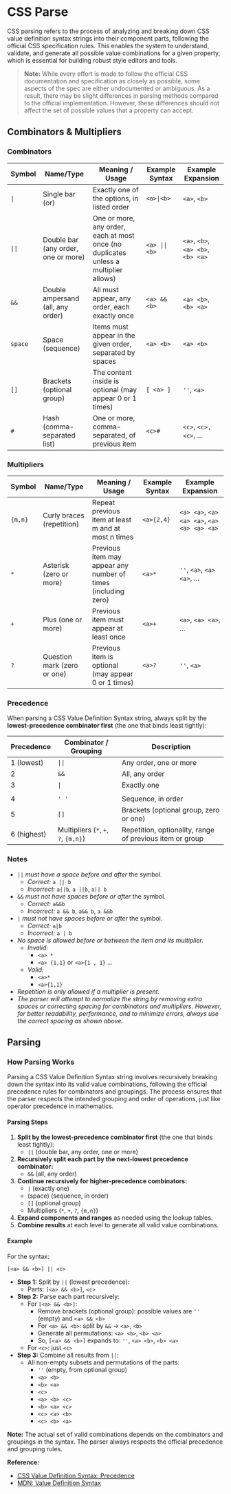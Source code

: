 # CSS Parse

CSS parsing refers to the process of analyzing and breaking down CSS value definition syntax strings into their component parts, following the official CSS specification rules. This enables the system to understand, validate, and generate all possible value combinations for a given property, which is essential for building robust style editors and tools.

> **Note:** While every effort is made to follow the official CSS documentation and specification as closely as possible, some aspects of the spec are either undocumented or ambiguous. As a result, there may be slight differences in parsing methods compared to the official implementation. However, these differences should not affect the set of possible values that a property can accept.

## Combinators & Multipliers

### Combinators

| Symbol      | Name/Type         | Meaning / Usage                                                                 | Example Syntax                        | Example Expansion                |
|-------------|-------------------|-------------------------------------------------------------------------------|---------------------------------------|----------------------------------|
| <code>&#124;</code>         | Single bar (or)   | Exactly one of the options, in listed order                                    | <code>&lt;a&gt;&#124;&lt;b&gt;</code>                  | `<a>`, `<b>`            |
| <code>&#124;&#124;</code>        | Double bar (any order, one or more) | One or more, any order, each at most once (no duplicates unless a multiplier allows) | <code>&lt;a&gt; &#124;&#124; &lt;b&gt;</code>                 | `<a>`, `<b>`, `<a> <b>`, `<b> <a>` |
| `&&`        | Double ampersand (all, any order) | All must appear, any order, each exactly once                     | `<a> && <b>`                 | `<a> <b>`, `<b> <a>` |
| `space`     | Space (sequence)   | Items must appear in the given order, separated by spaces                      | `<a> <b>`                    | `<a> <b>`               |
| `[]`        | Brackets (optional group) | The content inside is optional (may appear 0 or 1 times)                      | `[ <a> ]`                        | `''`, `<a>`            |
| `#`         | Hash (comma-separated list) | One or more, comma-separated, of previous item                                | `<c>#`                            | `<c>`, `<c>, <c>`, ... |

### Multipliers

| Symbol      | Name/Type         | Meaning / Usage                                                                 | Example Syntax                        | Example Expansion                |
|-------------|-------------------|-------------------------------------------------------------------------------|---------------------------------------|----------------------------------|
| `{m,n}`     | Curly braces (repetition) | Repeat previous item at least m and at most n times                            | `<a>{2,4}`                       | `<a> <a>`, `<a> <a> <a>`, `<a> <a> <a> <a>` |
| `*`         | Asterisk (zero or more) | Previous item may appear any number of times (including zero)                  | `<a>*`                            | `''`, `<a>`, `<a> <a>`, ... |
| `+`         | Plus (one or more) | Previous item must appear at least once                                        | `<a>+`                            | `<a>`, `<a> <a>`, ... |
| `?`         | Question mark (zero or one) | Previous item is optional (may appear 0 or 1 times)                        | `<a>?`                            | `''`, `<a>`             |


### Precedence

When parsing a CSS Value Definition Syntax string, always split by the **lowest-precedence combinator first** (the one that binds least tightly):

| Precedence | Combinator / Grouping | Description                                 |
|------------|----------------------|---------------------------------------------|
| 1 (lowest) | <code>&#124;&#124;</code>       | Any order, one or more                      |
| 2          | `&&`                 | All, any order   
| 3          | <code>&#124;</code>        | Exactly one                                 |
|                           |
| 4          | <code>' '</code>              | Sequence, in order                          |
 5          | `[]`                 | Brackets (optional group, zero or one)      |
| 6 (highest)| Multipliers (`*`, `+`, `?`, `{m,n}`) | Repetition, optionality, range of previous item or group |

### Notes

- `||` *must have a space before and after* the symbol.
    - *Correct:* `a || b`
    - *Incorrect:* `a||b`, `a ||b`, `a|| b`
- `&&` *must not have spaces before or after* the symbol.
    - *Correct:* `a&&b`
    - *Incorrect:* `a && b`, `a&& b`, `a &&b`
- `|` *must not have spaces before or after* the symbol.
    - *Correct:* `a|b`
    - *Incorrect:* `a | b`
- *No space is allowed before or between the item and its multiplier.*
  - *Invalid:*  
    - `<a> *`  
    - `<a> {1,1}` or `<a>{1 , 1}` ...
  - *Valid:*  
    - `<a>*`  
    - `<a>{1,1}`
- *Repetition is only allowed if a multiplier is present.*
- *The parser will attempt to normalize the string by removing extra spaces or correcting spacing for combinators and multipliers. However, for better readability, performance, and to minimize errors, always use the correct spacing as shown above.*


## Parsing

### How Parsing Works

Parsing a CSS Value Definition Syntax string involves recursively breaking down the syntax into its valid value combinations, following the official precedence rules for combinators and groupings. The process ensures that the parser respects the intended grouping and order of operations, just like operator precedence in mathematics.

#### Parsing Steps
1. **Split by the lowest-precedence combinator first** (the one that binds least tightly):
   - `||` (double bar, any order, one or more)
2. **Recursively split each part by the next-lowest precedence combinator:**
   - `&&` (all, any order)
3. **Continue recursively for higher-precedence combinators:**
   - `|` (exactly one)
   - (space) (sequence, in order)
   - `[]` (optional group)
   - Multipliers (`*`, `+`, `?`, `{m,n}`)
4. **Expand components and ranges** as needed using the lookup tables.
5. **Combine results** at each level to generate all valid value combinations.

#### Example
For the syntax:
```
[<a> && <b>] || <c>
```
- **Step 1:** Split by `||` (lowest precedence):
  - Parts: `[<a> && <b>]`, `<c>`
- **Step 2:** Parse each part recursively:
  - For `[<a> && <b>]`:
    - Remove brackets (optional group): possible values are `''` (empty) and `<a> && <b>`
    - For `<a> && <b>`: split by `&&` → `<a>`, `<b>`
    - Generate all permutations: `<a> <b>`, `<b> <a>`
    - So, `[<a> && <b>]` expands to: `''`, `<a> <b>`, `<b> <a>`
  - For `<c>`: just `<c>`
- **Step 3:** Combine all results from `||`:
  - All non-empty subsets and permutations of the parts:
    - `''` (empty, from optional group)
    - `<a> <b>`
    - `<b> <a>`
    - `<c>`
    - `<a> <b> <c>`
    - `<b> <a> <c>`
    - `<c> <a> <b>`
    - `<c> <b> <a>`

**Note:** The actual set of valid combinations depends on the combinators and groupings in the syntax. The parser always respects the official precedence and grouping rules.

**Reference:**
- [CSS Value Definition Syntax: Precedence](https://drafts.csswg.org/css-values-4/#component-combinators)
- [MDN: Value Definition Syntax](https://developer.mozilla.org/en-US/docs/Web/CSS/CSS_syntax#value_definition_syntax)


